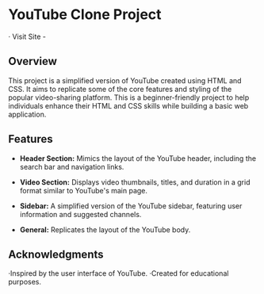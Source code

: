# YouTube Clone Project
 · Visit Site - 
## Overview

This project is a simplified version of YouTube created using HTML and CSS. It aims to replicate some of the core features and styling of the popular video-sharing platform. This is a beginner-friendly project to help individuals enhance their HTML and CSS skills while building a basic web application.

## Features

- **Header Section:** Mimics the layout of the YouTube header, including the search bar and navigation links.
  
- **Video Section:** Displays video thumbnails, titles, and duration in a grid format similar to YouTube's main page.

- **Sidebar:** A simplified version of the YouTube sidebar, featuring user information and suggested channels.

- **General:** Replicates the layout of the YouTube body.

## Acknowledgments

·Inspired by the user interface of YouTube.
·Created for educational purposes.

